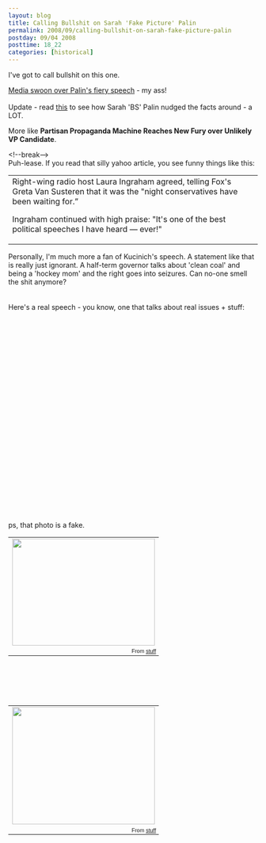 ```yaml
---
layout: blog
title: Calling Bullshit on Sarah 'Fake Picture' Palin
permalink: 2008/09/calling-bullshit-on-sarah-fake-picture-palin
postday: 09/04 2008
posttime: 18_22
categories: [historical]
---
```


<p>I've got to call bullshit on this one.</p>
<p><a href="http://news.yahoo.com/s/politico/20080904/pl_politico/13148">Media swoon over Palin's fiery speech</a> - my ass!<br /><br />
Update - read <a href="http://abcnews.go.com/Politics/Conventions/story?id=5726571" target="_blank">this</a> to see how Sarah 'BS' Palin nudged the facts around - a LOT.</p>
<p>More like <b>Partisan Propaganda Machine Reaches New Fury over Unlikely VP Candidate</b>.</p>
<p>&lt;!--break--><br />
Puh-lease. If you read that silly yahoo article, you see funny things like this:</p>
<table cellpadding="10px">
<tr>
<td>
Right-wing radio host Laura Ingraham agreed, telling Fox's Greta Van Susteren that it was the "night conservatives have been waiting for.”
<p>Ingraham continued with high praise: "It's one of the best political speeches I have heard — ever!"</p></td>
</tr>
</table>
<p>Personally, I'm much more a fan of Kucinich's speech. A statement like that is really just ignorant. A half-term governor talks about 'clean coal' and being a 'hockey mom' and the right goes into seizures. Can no-one smell the shit anymore?<br />
<br /><br />
Here's a real speech - you know, one that talks about real issues + stuff:</p>
<object width="425" height="344"><param name="movie" value="http://www.youtube.com/v/C4EN7ibO1ec&hl=en&fs=1" /><param name="allowFullScreen" value="true" /><embed src="http://www.youtube.com/v/C4EN7ibO1ec&hl=en&fs=1" type="application/x-shockwave-flash" allowfullscreen="true" width="425" height="344"></embed></object><p>
<br /><br /><br />
ps, that photo is a fake.<br />
<table style="width:auto;"><tr><td><a href="https://picasaweb.google.com/lh/photo/-SrygwWJdBXH4OYqA4mPNA?feat=embedwebsite"><img src="https://lh5.googleusercontent.com/_aJ4urxfgN9A/TXXfpTFG7FI/AAAAAAAAIm0/0Bqq01KFhh8/s288/palin_bs.jpg" height="216" width="288" /></a></td></tr><tr><td style="font-family:arial,sans-serif; font-size:11px; text-align:right">From <a href="https://picasaweb.google.com/krister.axel/Stuff?feat=embedwebsite">stuff</a></td></tr></table><br />
<br /><br /><br />
<table style="width:auto;"><tr><td><a href="https://picasaweb.google.com/lh/photo/Fay9Uy2iMXh2DyiDFGVdJQ?feat=embedwebsite"><img src="https://lh6.googleusercontent.com/_aJ4urxfgN9A/TXXfpZ9vdBI/AAAAAAAAImw/19K9JwhYT00/s288/bs_090408.jpg" height="237" width="288" /></a></td></tr><tr><td style="font-family:arial,sans-serif; font-size:11px; text-align:right">From <a href="https://picasaweb.google.com/krister.axel/Stuff?feat=embedwebsite">stuff</a></td></tr></table></p>
